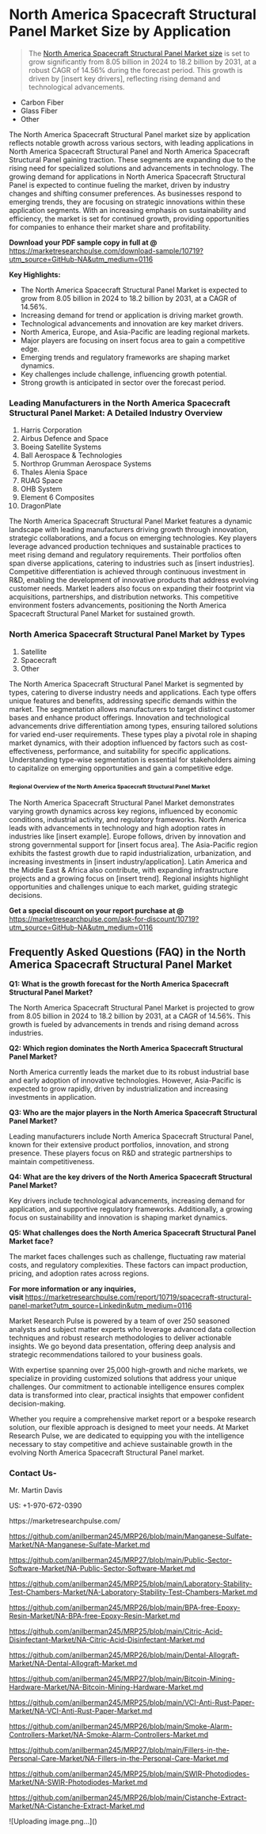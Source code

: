 <h1>North America Spacecraft Structural Panel Market&nbsp;Size by Application</h1><blockquote><p>The <a href="https://marketresearchpulse.com/download-sample/10719?utm_source=GitHub-NA&amp;utm_medium=0116">North America Spacecraft Structural Panel Market size</a> is set to grow significantly from 8.05 billion in 2024 to 18.2 billion by 2031, at a robust CAGR of 14.56% during the forecast period. This growth is driven by [insert key drivers], reflecting rising demand and technological advancements.</p></blockquote><ul><li>Carbon Fiber<li> Glass Fiber<li> Other</li></ul><p>The North America Spacecraft Structural Panel market size by application reflects notable growth across various sectors, with leading applications in North America Spacecraft Structural Panel and North America Spacecraft Structural Panel gaining traction. These segments are expanding due to the rising need for specialized solutions and advancements in technology. The growing demand for applications in North America Spacecraft Structural Panel is expected to continue fueling the market, driven by industry changes and shifting consumer preferences. As businesses respond to emerging trends, they are focusing on strategic innovations within these application segments. With an increasing emphasis on sustainability and efficiency, the market is set for continued growth, providing opportunities for companies to enhance their market share and profitability.</p><p><strong>Download your PDF sample copy in full at @ </strong><a href="https://marketresearchpulse.com/download-sample/10719?utm_source=GitHub-NA&amp;utm_medium=0116">https://marketresearchpulse.com/download-sample/10719?utm_source=GitHub-NA&amp;utm_medium=0116</a></p><p><strong>Key Highlights: </strong></p><ul><li>The North America Spacecraft Structural Panel Market is expected to grow from 8.05 billion in 2024 to 18.2 billion by 2031, at a CAGR of 14.56%.</li><li>Increasing demand for trend or application is driving market growth.</li><li>Technological advancements and innovation are key market drivers.</li><li>North America, Europe, and Asia-Pacific are leading regional markets.</li><li>Major players are focusing on insert focus area to gain a competitive edge.</li><li>Emerging trends and regulatory frameworks are shaping market dynamics.</li><li>Key challenges include challenge, influencing growth potential.</li><li>Strong growth is anticipated in sector over the forecast period.</li></ul><h3>Leading Manufacturers in the North America Spacecraft Structural Panel Market: A Detailed Industry Overview</h3><ol><li>Harris Corporation</li><li>Airbus Defence and Space</li><li>Boeing Satellite Systems</li><li>Ball Aerospace & Technologies</li><li>Northrop Grumman Aerospace Systems</li><li>Thales Alenia Space</li><li>RUAG Space</li><li>OHB System</li><li>Element 6 Composites</li><li>DragonPlate</li></ol><div class="flex max-w-full flex-col flex-grow"><div class="min-h-8 text-message flex w-full flex-col items-end gap-2 whitespace-normal break-words [.text-message+&amp;]:mt-5" dir="auto" data-message-author-role="assistant" data-message-id="fd8432e4-4910-450d-b182-61b7bfb0a01f" data-message-model-slug="gpt-4o"><div class="flex w-full flex-col gap-1 empty:hidden first:pt-[3px]"><div class="markdown prose w-full break-words dark:prose-invert light"><p>The North America Spacecraft Structural Panel Market features a dynamic landscape with leading manufacturers driving growth through innovation, strategic collaborations, and a focus on emerging technologies. Key players leverage advanced production techniques and sustainable practices to meet rising demand and regulatory requirements. Their portfolios often span diverse applications, catering to industries such as [insert industries]. Competitive differentiation is achieved through continuous investment in R&amp;D, enabling the development of innovative products that address evolving customer needs. Market leaders also focus on expanding their footprint via acquisitions, partnerships, and distribution networks. This competitive environment fosters advancements, positioning the North America Spacecraft Structural Panel Market for sustained growth.</p></div></div></div></div><h3>North America Spacecraft Structural Panel Market by Types</h3><ol><li>Satellite<li> Spacecraft<li> Other</li></ol><div class="flex max-w-full flex-col flex-grow"><div class="min-h-8 text-message flex w-full flex-col items-end gap-2 whitespace-normal break-words [.text-message+&amp;]:mt-5" dir="auto" data-message-author-role="assistant" data-message-id="084470be-0bb7-4664-bddf-5156b4f41249" data-message-model-slug="gpt-4o-mini"><div class="flex w-full flex-col gap-1 empty:hidden first:pt-[3px]"><div class="markdown prose w-full break-words dark:prose-invert light"><p>The North America Spacecraft Structural Panel Market is segmented by types, catering to diverse industry needs and applications. Each type offers unique features and benefits, addressing specific demands within the market. The segmentation allows manufacturers to target distinct customer bases and enhance product offerings. Innovation and technological advancements drive differentiation among types, ensuring tailored solutions for varied end-user requirements. These types play a pivotal role in shaping market dynamics, with their adoption influenced by factors such as cost-effectiveness, performance, and suitability for specific applications. Understanding type-wise segmentation is essential for stakeholders aiming to capitalize on emerging opportunities and gain a competitive edge.</p></div></div></div></div><h3><span style="font-size: 11px;">Regional Overview of the North America Spacecraft Structural Panel Market</span></h3><div class="flex max-w-full flex-col flex-grow"><div class="min-h-8 text-message flex w-full flex-col items-end gap-2 whitespace-normal break-words [.text-message+&amp;]:mt-5" dir="auto" data-message-author-role="assistant" data-message-id="e9038762-ce64-4e30-91c9-9bd413514231" data-message-model-slug="gpt-4o-mini"><div class="flex w-full flex-col gap-1 empty:hidden first:pt-[3px]"><div class="markdown prose w-full break-words dark:prose-invert light"><p>The North America Spacecraft Structural Panel Market demonstrates varying growth dynamics across key regions, influenced by economic conditions, industrial activity, and regulatory frameworks. North America leads with advancements in technology and high adoption rates in industries like [insert example]. Europe follows, driven by innovation and strong governmental support for [insert focus area]. The Asia-Pacific region exhibits the fastest growth due to rapid industrialization, urbanization, and increasing investments in [insert industry/application]. Latin America and the Middle East &amp; Africa also contribute, with expanding infrastructure projects and a growing focus on [insert trend]. Regional insights highlight opportunities and challenges unique to each market, guiding strategic decisions.</p></div></div></div></div><p><strong>Get a special discount on your report purchase at @ </strong><a href="https://marketresearchpulse.com/ask-for-discount/10719?utm_source=GitHub-NA&amp;utm_medium=0116">https://marketresearchpulse.com/ask-for-discount/10719?utm_source=GitHub-NA&amp;utm_medium=0116</a></p><h2>Frequently Asked Questions (FAQ) in the North America Spacecraft Structural Panel Market</h2><p><strong>Q1: What is the growth forecast for the North America Spacecraft Structural Panel Market?</strong></p><p>The North America Spacecraft Structural Panel Market is projected to grow from 8.05 billion in 2024 to 18.2 billion by 2031, at a CAGR of 14.56%. This growth is fueled by advancements in trends and rising demand across industries.</p><p><strong>Q2: Which region dominates the North America Spacecraft Structural Panel Market?</strong></p><p>North America currently leads the market due to its robust industrial base and early adoption of innovative technologies. However, Asia-Pacific is expected to grow rapidly, driven by industrialization and increasing investments in application.</p><p><strong>Q3: Who are the major players in the North America Spacecraft Structural Panel Market?</strong></p><p>Leading manufacturers include North America Spacecraft Structural Panel, known for their extensive product portfolios, innovation, and strong presence. These players focus on R&amp;D and strategic partnerships to maintain competitiveness.</p><p><strong>Q4: What are the key drivers of the North America Spacecraft Structural Panel Market?</strong></p><p>Key drivers include technological advancements, increasing demand for application, and supportive regulatory frameworks. Additionally, a growing focus on sustainability and innovation is shaping market dynamics.</p><p><strong>Q5: What challenges does the North America Spacecraft Structural Panel Market face?</strong></p><p>The market faces challenges such as challenge, fluctuating raw material costs, and regulatory complexities. These factors can impact production, pricing, and adoption rates across regions.</p><p><strong>For more information or any inquiries, visit&nbsp;</strong><a href="https://marketresearchpulse.com/report/10719/spacecraft-structural-panel-market?utm_source=Linkedin&utm_medium=0116">https://marketresearchpulse.com/report/10719/spacecraft-structural-panel-market?utm_source=Linkedin&utm_medium=0116</a></p><p>Market Research Pulse is powered by a team of over 250 seasoned analysts and subject matter experts who leverage advanced data collection techniques and robust research methodologies to deliver actionable insights. We go beyond data presentation, offering deep analysis and strategic recommendations tailored to your business goals.</p><p>With expertise spanning over 25,000 high-growth and niche markets, we specialize in providing customized solutions that address your unique challenges. Our commitment to actionable intelligence ensures complex data is transformed into clear, practical insights that empower confident decision-making.</p><p>Whether you require a comprehensive market report or a bespoke research solution, our flexible approach is designed to meet your needs. At Market Research Pulse, we are dedicated to equipping you with the intelligence necessary to stay competitive and achieve sustainable growth in the evolving North America Spacecraft Structural Panel market.</p><h3><strong>Contact Us-</strong></h3><p>Mr. Martin Davis</p><p>US: +1-970-672-0390</p><p>https://marketresearchpulse.com/</p><p><a href="https://github.com/anilberman245/MRP26/blob/main/Manganese-Sulfate-Market/NA-Manganese-Sulfate-Market.md">https://github.com/anilberman245/MRP26/blob/main/Manganese-Sulfate-Market/NA-Manganese-Sulfate-Market.md</a></p><p><a href="https://github.com/anilberman245/MRP27/blob/main/Public-Sector-Software-Market/NA-Public-Sector-Software-Market.md">https://github.com/anilberman245/MRP27/blob/main/Public-Sector-Software-Market/NA-Public-Sector-Software-Market.md</a></p><p><a href="https://github.com/anilberman245/MRP25/blob/main/Laboratory-Stability-Test-Chambers-Market/NA-Laboratory-Stability-Test-Chambers-Market.md">https://github.com/anilberman245/MRP25/blob/main/Laboratory-Stability-Test-Chambers-Market/NA-Laboratory-Stability-Test-Chambers-Market.md</a></p><p><a href="https://github.com/anilberman245/MRP26/blob/main/BPA-free-Epoxy-Resin-Market/NA-BPA-free-Epoxy-Resin-Market.md">https://github.com/anilberman245/MRP26/blob/main/BPA-free-Epoxy-Resin-Market/NA-BPA-free-Epoxy-Resin-Market.md</a></p><p><a href="https://github.com/anilberman245/MRP25/blob/main/Citric-Acid-Disinfectant-Market/NA-Citric-Acid-Disinfectant-Market.md">https://github.com/anilberman245/MRP25/blob/main/Citric-Acid-Disinfectant-Market/NA-Citric-Acid-Disinfectant-Market.md</a></p><p><a href="https://github.com/anilberman245/MRP26/blob/main/Dental-Allograft-Market/NA-Dental-Allograft-Market.md">https://github.com/anilberman245/MRP26/blob/main/Dental-Allograft-Market/NA-Dental-Allograft-Market.md</a></p><p><a href="https://github.com/anilberman245/MRP27/blob/main/Bitcoin-Mining-Hardware-Market/NA-Bitcoin-Mining-Hardware-Market.md">https://github.com/anilberman245/MRP27/blob/main/Bitcoin-Mining-Hardware-Market/NA-Bitcoin-Mining-Hardware-Market.md</a></p><p><a href="https://github.com/anilberman245/MRP25/blob/main/VCI-Anti-Rust-Paper-Market/NA-VCI-Anti-Rust-Paper-Market.md">https://github.com/anilberman245/MRP25/blob/main/VCI-Anti-Rust-Paper-Market/NA-VCI-Anti-Rust-Paper-Market.md</a></p><p><a href="https://github.com/anilberman245/MRP26/blob/main/Smoke-Alarm-Controllers-Market/NA-Smoke-Alarm-Controllers-Market.md">https://github.com/anilberman245/MRP26/blob/main/Smoke-Alarm-Controllers-Market/NA-Smoke-Alarm-Controllers-Market.md</a></p><p><a href="https://github.com/anilberman245/MRP27/blob/main/Fillers-in-the-Personal-Care-Market/NA-Fillers-in-the-Personal-Care-Market.md">https://github.com/anilberman245/MRP27/blob/main/Fillers-in-the-Personal-Care-Market/NA-Fillers-in-the-Personal-Care-Market.md</a></p><p><a href="https://github.com/anilberman245/MRP25/blob/main/SWIR-Photodiodes-Market/NA-SWIR-Photodiodes-Market.md">https://github.com/anilberman245/MRP25/blob/main/SWIR-Photodiodes-Market/NA-SWIR-Photodiodes-Market.md</a></p><p><a href="https://github.com/anilberman245/MRP26/blob/main/Cistanche-Extract-Market/NA-Cistanche-Extract-Market.md">https://github.com/anilberman245/MRP26/blob/main/Cistanche-Extract-Market/NA-Cistanche-Extract-Market.md</a></p>
![Uploading image.png…]()
